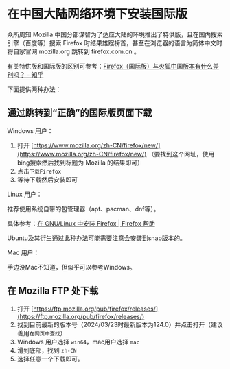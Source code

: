 # 在中国大陆网络环境下安装国际版

众所周知 Mozilla 中国分部谋智为了适应大陆的环境推出了特供版，且在国内搜索引擎（百度等）搜索 Firefox 时结果雄踞榜首，甚至在浏览器的语言为简体中文时将自家官网 mozilla.org 跳转到 firefox.com.cn 。

有关特供版和国际版的区别可参考：[Firefox（国际版）与火狐中国版本有什么差别吗？ - 知乎](https://www.zhihu.com/question/375129190)

下面提供两种办法：

## 通过跳转到“正确”的国际版页面下载

Windows 用户：

1. 打开 [https://www.mozilla.org/zh-CN/firefox/new/](https://www.mozilla.org/zh-CN/firefox/new/) （要找到这个网址，使用bing搜索然后找到标题为 Mozilla 的结果即可）
2. 点击`下载Firefox`
3.  等待下载然后安装即可

Linux 用户：

推荐使用系统自带的包管理器（apt、pacman、dnf等）。

具体参考：[在 GNU/Linux 中安装 Firefox | Firefox 帮助](https://support.mozilla.org/zh-CN/kb/install-firefox-linux)

Ubuntu及其衍生通过此种办法可能需要注意会安装到snap版本的。

Mac 用户：

手边没Mac不知道，但似乎可以参考Windows。

## 在 Mozilla FTP 处下载

1. 打开 [https://ftp.mozilla.org/pub/firefox/releases/](https://ftp.mozilla.org/pub/firefox/releases/)
2. 找到目前最新的版本号（2024/03/23时最新版本为124.0）并点击打开（建议善用`在网页中查找`）
3. Windows  用户选择 `win64`，mac用户选择 `mac`
4. 滑到底部，找到 `zh-CN`
5. 选择任意一个下载即可。
